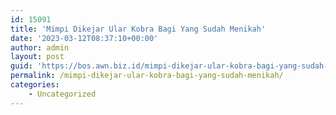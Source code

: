 ```yaml
---
id: 15091
title: 'Mimpi Dikejar Ular Kobra Bagi Yang Sudah Menikah'
date: '2023-03-12T08:37:10+00:00'
author: admin
layout: post
guid: 'https://bos.awn.biz.id/mimpi-dikejar-ular-kobra-bagi-yang-sudah-menikah/'
permalink: /mimpi-dikejar-ular-kobra-bagi-yang-sudah-menikah/
categories:
    - Uncategorized
---
```


